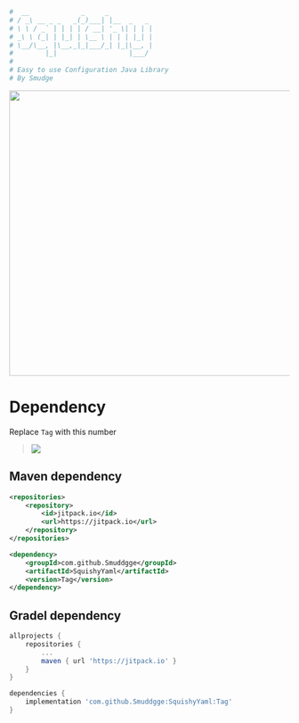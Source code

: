 ```yaml
#  __             _     _           
# / _\ __ _ _   _(_)___| |__  _   _
# \ \ / _` | | | | / __| '_ \| | | |
# _\ \ (_| | |_| | \__ \ | | | |_| |
# \__/\__, |\__,_|_|___/_| |_|\__, |
#        |_|                  |___/
#
# Easy to use Configuration Java Library
# By Smudge
```

<div align="center">
    <a href="https://smuddgge.gitbook.io/squishy-configuration/">
        <img src="https://raw.githubusercontent.com/smuddgge/Leaf/main/graphics/wiki.png" width="512">
    </a>
</div>

# Dependency

Replace `Tag` with this number
> [![](https://jitpack.io/v/Smuddgge/SquishyYaml.svg)](https://jitpack.io/#Smuddgge/SquishyYaml)

## Maven dependency
```xml
<repositories>
    <repository>
        <id>jitpack.io</id>
        <url>https://jitpack.io</url>
    </repository>
</repositories>
```
```xml
<dependency>
    <groupId>com.github.Smuddgge</groupId>
    <artifactId>SquishyYaml</artifactId>
    <version>Tag</version>
</dependency>
```

## Gradel dependency
```gradle
allprojects {
    repositories {
        ...
        maven { url 'https://jitpack.io' }
    }
}
```
```gradle
dependencies {
    implementation 'com.github.Smuddgge:SquishyYaml:Tag'
}
```

